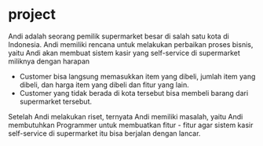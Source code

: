 # project
Andi adalah seorang pemilik supermarket besar di salah satu kota di Indonesia. Andi memiliki rencana untuk melakukan perbaikan proses bisnis, yaitu Andi akan membuat sistem kasir yang self-service di supermarket miliknya dengan harapan 
- Customer bisa langsung memasukkan item yang dibeli, jumlah item yang dibeli, dan harga item yang dibeli dan fitur yang lain.
- Customer yang tidak berada di kota tersebut bisa membeli barang dari supermarket tersebut. 

Setelah Andi melakukan riset, ternyata Andi memiliki masalah, yaitu Andi membutuhkan Programmer untuk membuatkan fitur - fitur agar sistem kasir self-service di supermarket itu bisa berjalan dengan lancar.


